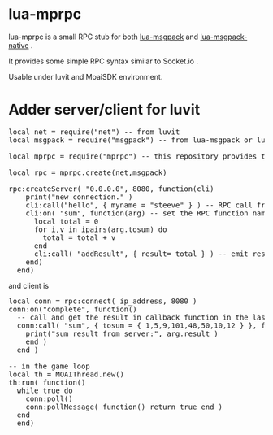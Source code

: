 lua-mprpc
====
lua-mprpc is a small RPC stub for both [lua-msgpack](https://github.com/kengonakajima/lua-msgpack) and [lua-msgpack-native](https://github.com/kengonakajima/lua-msgpack-native) .

It provides some simple RPC syntax similar to Socket.io .

Usable under luvit and MoaiSDK environment.


Adder server/client for luvit
====
<pre>
local net = require("net") -- from luvit
local msgpack = require("msgpack") -- from lua-msgpack or lua-msgpack-native

local mprpc = require("mprpc") -- this repository provides this

local rpc = mprpc.create(net,msgpack)

rpc:createServer( "0.0.0.0", 8080, function(cli)    print("new connection." )
    cli:call("hello", { myname = "steeve" } ) -- RPC call from server    cli:on( "sum", function(arg) -- set the RPC function name      local total = 0      for i,v in ipairs(arg.tosum) do 
        total = total + v 
      end
      cli:call( "addResult", { result= total } ) -- emit result to client    end)  end)</pre>  

and client is
<pre>
local conn = rpc:connect( ip_address, 8080 )
conn:on("complete", function()
  -- call and get the result in callback function in the last argument
  conn:call( "sum", { tosum = { 1,5,9,101,48,50,10,12 } }, function(arg)
    print("sum result from server:", arg.result )
    end )
  end )

-- in the game loop
local th = MOAIThread.new()
th:run( function()
  while true do
    conn:poll()
    conn:pollMessage( function() return true end )
  end
  end)
</pre>  
